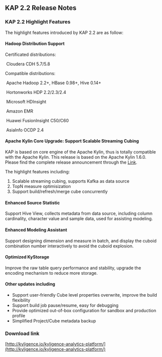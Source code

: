 ## KAP 2.2 Release Notes

### KAP 2.2 Highlight Features

The highlight features introduced by KAP 2.2 are as follow:

#### Hadoop Distribution Support

Certificated distributions:

​	Cloudera CDH 5.7/5.8

Compatible distributions:

​	Apache Hadoop 2.2+, HBase 0.98+, Hive 0.14+

​	Hortonworks HDP 2.2/2.3/2.4

​	Microsoft HDInsight

​	Amazon EMR

​	Huawei FusionInsight C50/C60

​	AsiaInfo OCDP 2.4

#### Apache Kylin Core Upgrade: Support Scalable Streaming Cubing

KAP is based on core engine of the Apache Kylin, thus is totally compatible with the Apache Kylin. This release is based on the Apache Kylin 1.6.0. Please find the complete release announcement through the [Link](https://kylin.apache.org/docs16/release_notes.html).

The highlight features including:

1. Scalable streaming cubing, supports Kafka as data source
2. TopN measure optimisization
3. Support build/refresh/merge cube concurrently

#### Enhanced Source Statistic

Support Hive View, collects metadata from data source, including column cardinality, character value and sample data, used for assisting modeling.

#### Enhanced Modeling Assistant

Support designing dimension and measure in batch, and display the cuboid combination number interactively to avoid the cuboid explosion.

#### Optimized KyStorage

Improve the raw table query performance and stability, upgrade the encoding mechanism to reduce more storage.

#### Other updates including

- Support user-friendly Cube level properties overwrite, improve the build flexibility
- Support build job pause/resume, easy for debugging
- Provide optimized out-of-box configuration for sandbox and production profile
- Simplified Project/Cube metadata backup

### Download link

[http://kyligence.io/kyligence-analytics-platform/](http://kyligence.io/kyligence-analytics-platform/)


